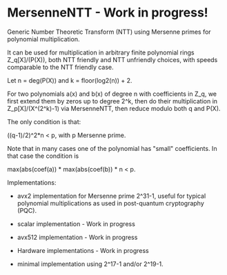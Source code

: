 # MersenneNTT - Work in progress!


Generic Number Theoretic Transform (NTT) using Mersenne primes for
polynomial multiplication.

It can be used for multiplication in arbitrary finite polynomial rings
Z_q[X]/(P(X)), both NTT friendly and NTT unfriendly choices, with
speeds comparable to the NTT friendly case.

Let n = deg(P(X)) and k = floor(log2(n)) + 2. 


For two polynomials a(x) and b(x) of degree n with coefficients in
Z_q, we first extend them by zeros up to degree 2^k, then do their
multiplication in Z_p[X]/(X^(2^k)-1) via MersenneNTT, then reduce
modulo both q and P(X).

The only condition is that:

((q-1)/2)^2*n < p, with p Mersenne prime.

Note that in many cases one of the polynomial has "small"
coefficients. In that case the condition is

max(abs(coef(a)) * max(abs(coef(b)) * n  < p.


Implementations:

- avx2 implementation for Mersenne prime 2^31-1, useful for typical
  polynomial multiplications as used in post-quantum cryptography (PQC).

- scalar implementation - Work in progress

- avx512 implementation - Work in progress

- Hardware implementations - Work in progress

- minimal implementation using 2^17-1 and/or 2^19-1.



